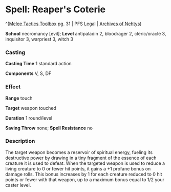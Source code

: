 # Spell: Reaper's Coterie

^([Melee Tactics Toolbox][ss-reaper-s-coterie] pg. 31 | PFS Legal | [Archives of Nehtys][sn-reaper-s-coterie])

**School** necromancy [evil]; **Level** antipaladin 2, bloodrager 2, cleric/oracle 3, inquisitor 3, warpriest 3, witch 3

### Casting

**Casting Time** 1 standard action

**Components** V, S, DF

### Effect

**Range** touch

**Target** weapon touched

**Duration** 1 round/level

**Saving Throw** none; **Spell Resistance** no

### Description

The target weapon becomes a reservoir of spiritual energy, fueling its destructive power by drawing in a tiny fragment of the essence of each creature it is used to defeat. When the targeted weapon is used to reduce a living creature to 0 or fewer hit points, it gains a +1 profane bonus on damage rolls. This bonus increases by 1 for each creature reduced to 0 hit points or fewer with that weapon, up to a maximum bonus equal to 1/2 your caster level.

[ss-reaper-s-coterie]: http://paizo.com/products/btpy9c23
[sn-reaper-s-coterie]: http://www.archivesofnethys.com/SpellDisplay.aspx?ItemName=Reaper%E2%80%99s%20Coterie